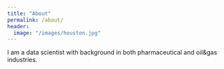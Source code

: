 ```yaml
---
title: "About"
permalink: /about/
header:
  image: "/images/houston.jpg"
---
```


I am a data scientist with background in both pharmaceutical and oil&gas
industries.
